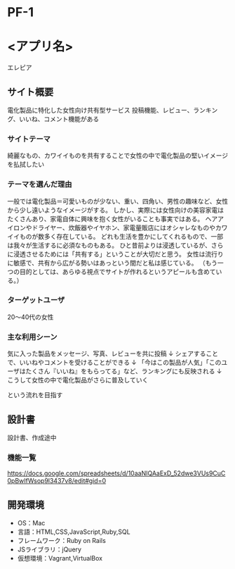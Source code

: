 # PF-1

# <アプリ名>
エレピア

## サイト概要
電化製品に特化した女性向け共有型サービス
投稿機能、レビュー、ランキング、いいね、コメント機能がある

### サイトテーマ
綺麗なもの、カワイイものを共有することで女性の中で電化製品の堅いイメージを払拭したい

### テーマを選んだ理由
一般では電化製品＝可愛いものが少ない、重い、四角い、男性の趣味など、女性から少し遠いようなイメージがする。
しかし、実際には女性向けの美容家電はたくさんあり、家電自体に興味を抱く女性がいることも事実ではある。
ヘアアイロンやドライヤー、炊飯器やイヤホン、家電量販店にはオシャレなものやカワイイものが数多く存在している。
どれも生活を豊かにしてくれるもので、一部は我々が生活するに必須なものもある。
ひと昔前よりは浸透しているが、さらに浸透させるためには「共有する」ということが大切だと思う。
女性は流行りに敏感で、共有から広がる勢いはあっという間だと私は感じている。
（もう一つの目的としては、あらゆる視点でサイトが作れるというアピールも含めている。）

### ターゲットユーザ
20〜40代の女性

### 主な利用シーン
気に入った製品をメッセージ、写真、レビューを共に投稿
↓
シェアすることで、いいねやコメントを受けることができる
↓
「今はこの製品が人気」「このユーザはたくさん『いいね』をもらってる」など、ランキングにも反映される
↓
こうして女性の中で電化製品がさらに普及していく

という流れを目指す

## 設計書
設計書、作成途中

### 機能一覧
https://docs.google.com/spreadsheets/d/10aaNIQAaExD_52dwe3VUs9CuC0pBwIfWsop9l3437v8/edit#gid=0

## 開発環境
- OS：Mac
- 言語：HTML,CSS,JavaScript,Ruby,SQL
- フレームワーク：Ruby on Rails
- JSライブラリ：jQuery
- 仮想環境：Vagrant,VirtualBox
